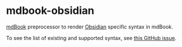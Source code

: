 # mdbook-obsidian

[mdBook](https://github.com/rust-lang/mdBook) preprocessor to render [Obsidian](https://obsidian.md/) specific syntax in mdBook.

To see the list of existing and supported syntax, see [this GitHub issue](https://github.com/GeckoEidechse/mdbook-obsidian/issues/1).
